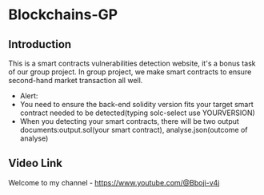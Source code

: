 # Blockchains-GP

## Introduction

  This is a smart contracts vulnerabilities detection website, it's a bonus task of our group project. In group project, we make smart contracts to ensure second-hand market transaction all well.

  * Alert:
  * You need to ensure the back-end solidity version fits your target smart contract needed to be detected(typing solc-select use YOURVERSION)
  * When you detecting your smart contracts, there will be two output documents:output.sol(your smart contract), analyse.json(outcome of analyse)

## Video Link

   Welcome to my channel - https://www.youtube.com/@Bboji-v4j

   
